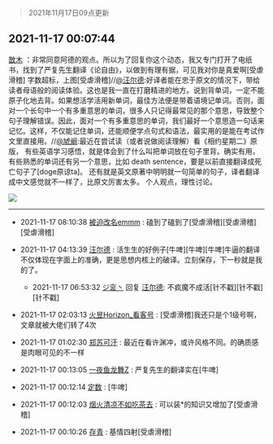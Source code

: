 > 2021年11月17日09点更新
<link rel="stylesheet" href="https://cdn.jsdelivr.net/gh/taotie6/sampleJSON@main/css/photo_show.css">
<meta name="referrer" content="no-referrer" />


 ## 2021-11-17 00:07:44 

 [㪚木](https://www.coolapk.com/feed/31522232?shareKey=NDhiMmY0MzE2M2MxNjE5M2UzMDc~) ：非常同意阿德的观点。所以为了回复你这个动态，我又专门打开了电纸书，找到了严复先生翻译《论自由》，以做到有理有据，可见我对你是真爱啊[受虐滑稽]
字数超标，上图[受虐滑稽]//<a class="feed-link-uname" href="/u/汪尔德">@汪尔德</a>:好译者能在忠于原文的情况下，带给读者母语般的阅读体验。这也是我一直在打磨精进的地方。说到背单词<!--break-->，一定不能原子化地去背。如果想活学活用新单词，最佳方法便是带着语境记单词。否则，面对一个长句中一个有多重意思的单词，很多人只记得最常见的那个意思，导致整个句子理解错误。因此，面对一个有多重意思的单词，我们最好一个意思造一句话来记忆。这样，不仅能记住单词，还能顺便学点句式和语法，最实用的是能在考试作文里直接用。//<a class="feed-link-uname" href="/u/虓阚">@虓阚</a>:最近在尝试读（或者说做阅读理解）看《相约星期二》原版，
有些英语学习感悟，就是体会到了什么叫把单词放在句子里背。确实有用，有些熟悉的单词还有另一个意思，比如 death sentence，要是以前直接翻译成死亡句子了[doge原谅ta]。
还有就是英文原著中明明就一句简单的句子，译者翻译成中文感觉就不一样了，比原文厉害太多。
个人观点，理性讨论。 

<div class="album">
<img class="img-item" src="http://image.coolapk.com/feed/2021/1117/00/1081091_ec24bf9f_8863_233@1080x2417.png" />
</div>

 ------- 

- 2021-11-17 08:10:38 [被迫改名emmm](uid=3302275) : 磕到了磕到了[受虐滑稽][受虐滑稽][受虐滑稽] 

- 2021-11-17 04:13:39 [汪尔德](uid=1595236) : 活生生的好例子[牛啤][牛啤][牛啤]牛逼的翻译不仅体现在字面上的准确，更是思想内核上的破译。立刻保存，下一秒就是我的了。 

    - 2021-11-17 06:53:32 [ジ衮丶](uid=494451) 回复 [汪尔德](uid=1595236): 不疯魔不成活[针不戳][针不戳][针不戳] 

- 2021-11-17 02:03:13 [火昱Horizon_看客号](uid=16206240) : [受虐滑稽]我还只是个1级号啊，文章就被大佬们转了4次 

- 2021-11-17 01:02:30 [郑苏可汗](uid=678781) : 最近在看许渊冲，或许风格不同。的确质感是肉眼可见的不一样 

- 2021-11-17 00:13:05 [一夜鱼龙舞Z](uid=2440130) : 严复先生的翻译实在[牛啤] 

- 2021-11-17 00:12:14 [定数](uid=5774495) : [牛啤] 

- 2021-11-17 00:12:03 [烟火清凉不如吃茶去](uid=4279524) : 可以装*的知识又增加了[受虐滑稽] 

- 2021-11-17 00:10:26 [存青](uid=1006954) : 基情四射[受虐滑稽] 

